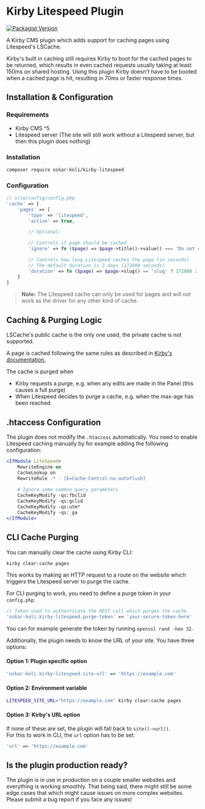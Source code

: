# Kirby Litespeed Plugin

[![Packagist Version](https://img.shields.io/packagist/v/oskar-koli/kirby-litespeed)](https://packagist.org/packages/oskar-koli/kirby-litespeed)

A Kirby CMS plugin which adds support for caching pages using Litespeed's LSCache.

Kirby's built in caching still requires Kirby to boot for the cached pages to be returned, which results in even cached requests usually taking at least 150ms on shared hosting. Using this plugin Kirby doesn't have to be booted when a cached page is hit, resulting in 70ms or faster response times.

## Installation & Configuration

### Requirements

- Kirby CMS ^5
- Litespeed server (The site will still work without a Litespeed server, but then this plugin does nothing)

### Installation

```bash
composer require oskar-koli/kirby-litespeed
```

### Configuration

```php
// site/config/config.php
'cache' => [
    'pages' => [
        'type' => 'litespeed',
        'active' => true,

        // Optional:

        // Controls if page should be cached
        'ignore' => fn ($page) => $page->title()->value() === 'Do not cache me',

        // Controls how long Litespeed caches the page (in seconds)
        // The default duration is 2 days (172800 seconds)
        'duration' => fn ($page) => $page->slug() == 'slug' ? 172800 : 600
    ]
]
```

> **Note:** The Litespeed cache can only be used for pages and will *not* work as the driver for any other kind of cache.

## Caching & Purging Logic

LSCache's public cache is the only one used, the private cache is not supported.

A page is cached following the same rules as described in [Kirby's documentation.](https://getkirby.com/docs/guide/cache#caching-pages__automatic-cacheability-detection)

The cache is purged when
- Kirby requests a purge, e.g. when any edits are made in the Panel (this causes a full purge)
- When Litespeed decides to purge a cache, e.g. when the max-age has been reached.

## .htaccess Configuration

The plugin does not modify the `.htaccess` automatically. You need to enable Litespeed caching manually by for example adding the following configuration:

```apache
<IfModule LiteSpeed>
    RewriteEngine on
    CacheLookup on
    RewriteRule .* - [E=Cache-Control:no-autoflush]
    
    # Ignore some common query parameters
    CacheKeyModify -qs:fbclid
    CacheKeyModify -qs:gclid
    CacheKeyModify -qs:utm*
    CacheKeyModify -qs:_ga
</IfModule>
```

## CLI Cache Purging

You can manually clear the cache using Kirby CLI:

```bash
kirby clear:cache pages
```

This works by making an HTTP request to a route on the website which triggers the Litespeed server to purge the cache.

For CLI purging to work, you need to define a purge token in your `config.php`:

```php
// Token used to authenticate the REST call which purges the cache
'oskar-koli.kirby-litespeed.purge-token' => 'your-secure-token-here'
```
You can for example generate the token by running `openssl rand -hex 32`.

Additionally, the plugin  needs to know the URL of your site. You have three options:

#### Option 1: Plugin specific option
```php
'oskar-koli.kirby-litespeed.site-url' => 'https://example.com'
```

#### Option 2: Environment variable
```bash
LITESPEED_SITE_URL="https://example.com" kirby clear:cache pages
```

#### Option 3: Kirby's URL option
If none of these are set, the plugin will fall back to `site()->url()`. <br/>
For this to work in CLI, the `url` option has to be set:
```php
'url' => 'https://example.com'
```

## Is the plugin production ready?

The plugin is in use in production on a couple smaller websites and everything is working smoothly. That being said, there might still be some edge cases that which might cause issues on more complex websites. Please submit a bug report if you face any issues!
